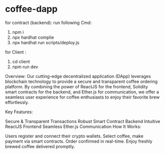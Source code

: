 # coffee-dapp
for contract (backend):
run following Cmd:
1. npm i
2. npx hardhat complie
3. npx hardhat run scripts/deploy.js

for Client :
1. cd client
2. npm run dev



Overview:
Our cutting-edge decentralized application (DApp) leverages blockchain technology to provide a secure and transparent coffee ordering platform. By combining the power of ReactJS for the frontend, Solidity smart contracts for the backend, and Ether.js for communication, we offer a seamless user experience for coffee enthusiasts to enjoy their favorite brew effortlessly.

Key Features:

Secure & Transparent Transactions
Robust Smart Contract Backend
Intuitive ReactJS Frontend
Seamless Ether.js Communication
How It Works:

Users register and connect their crypto wallets.
Select coffee, make payment via smart contracts.
Order confirmed in real-time.
Enjoy freshly brewed coffee delivered promptly.